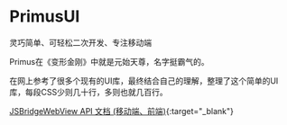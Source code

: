 # PrimusUI
灵巧简单、可轻松二次开发、专注移动端

Primus在《变形金刚》中就是元始天尊，名字挺霸气的。

在网上参考了很多个现有的UI库，最终结合自己的理解，整理了这个简单的UI库，每段CSS少则几十行，多则也就几百行。

[JSBridgeWebView API 文档 (移动端、前端)](http://doc.oa.com/pages/viewpage.action?pageId=6521734){:target="_blank"}

